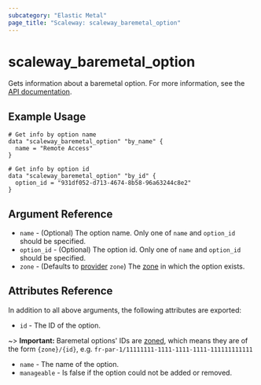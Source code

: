 ```yaml
---
subcategory: "Elastic Metal"
page_title: "Scaleway: scaleway_baremetal_option"
---
```


# scaleway_baremetal_option

Gets information about a baremetal option.
For more information, see the [API documentation](https://developers.scaleway.com/en/products/baremetal/api).

## Example Usage

```hcl
# Get info by option name
data "scaleway_baremetal_option" "by_name" {
  name = "Remote Access"
}

# Get info by option id
data "scaleway_baremetal_option" "by_id" {
  option_id = "931df052-d713-4674-8b58-96a63244c8e2"
}
```

## Argument Reference

- `name` - (Optional) The option name. Only one of `name` and `option_id` should be specified.
- `option_id` - (Optional) The option id. Only one of `name` and `option_id` should be specified.
- `zone` - (Defaults to [provider](../index.md#zone) `zone`) The [zone](../guides/regions_and_zones.md#zones) in which the option exists.

## Attributes Reference

In addition to all above arguments, the following attributes are exported:

- `id` - The ID of the option.

~> **Important:** Baremetal options' IDs are [zoned](../guides/regions_and_zones.md#resource-ids), which means they are of the form `{zone}/{id}`, e.g. `fr-par-1/11111111-1111-1111-1111-111111111111`

- `name` - The name of the option.
- `manageable` - Is false if the option could not be added or removed.
